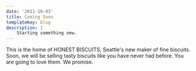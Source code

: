 ```yaml
---
date: '2011-10-03'
title: Coming Soon
templateKey: blog
description: |
    Starting something new.
---
```

This is the home of HONEST BISCUITS, Seattle's new maker of fine biscuits.  Soon, we will be selling tasty biscuits like you have never had before.  You are going to love them.  We promise.
